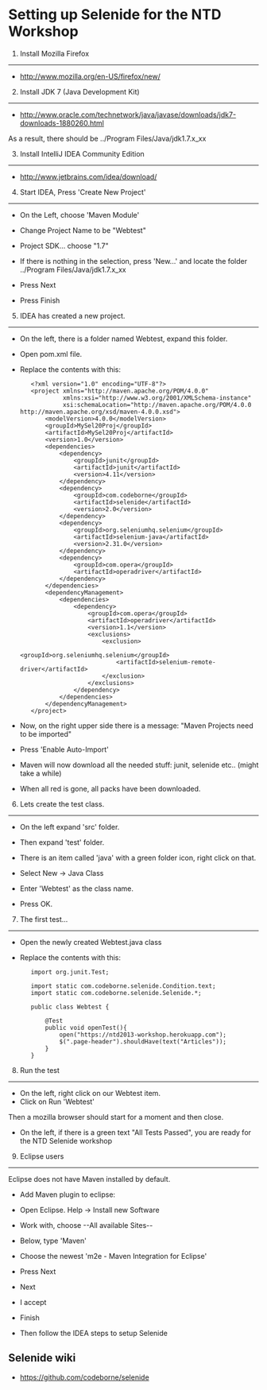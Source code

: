 Setting up Selenide for the NTD Workshop
========================================

1. Install Mozilla Firefox
--------------------------
* http://www.mozilla.org/en-US/firefox/new/

2. Install JDK 7 (Java Development Kit)
--------------------------
* http://www.oracle.com/technetwork/java/javase/downloads/jdk7-downloads-1880260.html

As a result, there should be ../Program Files/Java/jdk1.7.x_xx

3. Install IntelliJ IDEA Community Edition
--------------------------
* http://www.jetbrains.com/idea/download/

4. Start IDEA, Press 'Create New Project'
--------------------------

* On the Left, choose 'Maven Module'
* Change Project Name to be "Webtest"
* Project SDK... choose "1.7"
* If there is nothing in the selection, press 'New...' and locate the folder ../Program Files/Java/jdk1.7.x_xx

* Press Next
* Press Finish

5. IDEA has created a new project.
--------------------------

* On the left, there is a folder named Webtest, expand this folder.
* Open pom.xml file.

* Replace the contents with this:

         <?xml version="1.0" encoding="UTF-8"?>
         <project xmlns="http://maven.apache.org/POM/4.0.0"
                  xmlns:xsi="http://www.w3.org/2001/XMLSchema-instance"
                  xsi:schemaLocation="http://maven.apache.org/POM/4.0.0 http://maven.apache.org/xsd/maven-4.0.0.xsd">
             <modelVersion>4.0.0</modelVersion>
             <groupId>MySel20Proj</groupId>
             <artifactId>MySel20Proj</artifactId>
             <version>1.0</version>
             <dependencies>
                 <dependency>
                     <groupId>junit</groupId>
                     <artifactId>junit</artifactId>
                     <version>4.11</version>
                 </dependency>
                 <dependency>
                     <groupId>com.codeborne</groupId>
                     <artifactId>selenide</artifactId>
                     <version>2.0</version>
                 </dependency>
                 <dependency>
                     <groupId>org.seleniumhq.selenium</groupId>
                     <artifactId>selenium-java</artifactId>
                     <version>2.31.0</version>
                 </dependency>
                 <dependency>
                     <groupId>com.opera</groupId>
                     <artifactId>operadriver</artifactId>
                 </dependency>
             </dependencies>
             <dependencyManagement>
                 <dependencies>
                     <dependency>
                         <groupId>com.opera</groupId>
                         <artifactId>operadriver</artifactId>
                         <version>1.1</version>
                         <exclusions>
                             <exclusion>
                                 <groupId>org.seleniumhq.selenium</groupId>
                                 <artifactId>selenium-remote-driver</artifactId>
                             </exclusion>
                         </exclusions>
                     </dependency>
                 </dependencies>
             </dependencyManagement>
         </project>


* Now, on the right upper side there is a message: "Maven Projects need to be imported"
* Press 'Enable Auto-Import'

* Maven will now download all the needed stuff: junit, selenide etc.. (might take a while)
* When all red is gone, all packs have been downloaded.

6. Lets create the test class.
--------------------------

* On the left expand 'src' folder.
* Then expand 'test' folder.

* There is an item called 'java' with a green folder icon, right click on that.
* Select New -> Java Class
* Enter 'Webtest' as the class name.
* Press OK.

7. The first test...
--------------------------

* Open the newly created Webtest.java class
* Replace the contents with this:

         import org.junit.Test;
         
         import static com.codeborne.selenide.Condition.text;
         import static com.codeborne.selenide.Selenide.*;

         public class Webtest {
         
             @Test
             public void openTest(){
                 open("https://ntd2013-workshop.herokuapp.com");
                 $(".page-header").shouldHave(text("Articles"));
             }
         }
         
8. Run the test
--------------------------

* On the left, right click on our Webtest item.
* Click on Run 'Webtest'

Then a mozilla browser should start for a moment and then close.
* On the left, if there is a green text "All Tests Passed", you are ready for the NTD Selenide workshop

9. Eclipse users
--------------------------
Eclipse does not have Maven installed by default.

* Add Maven plugin to eclipse:
* Open Eclipse. Help -> Install new Software
* Work with, choose --All available Sites--
* Below, type 'Maven'
* Choose the newest 'm2e - Maven Integration for Eclipse'
* Press Next
* Next
* I accept
* Finish

* Then follow the IDEA steps to setup Selenide

Selenide wiki
--------------------------

* https://github.com/codeborne/selenide
